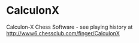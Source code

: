 CalculonX
=========

Calculon-X Chess Software - see playing history at http://www6.chessclub.com/finger/CalculonX


